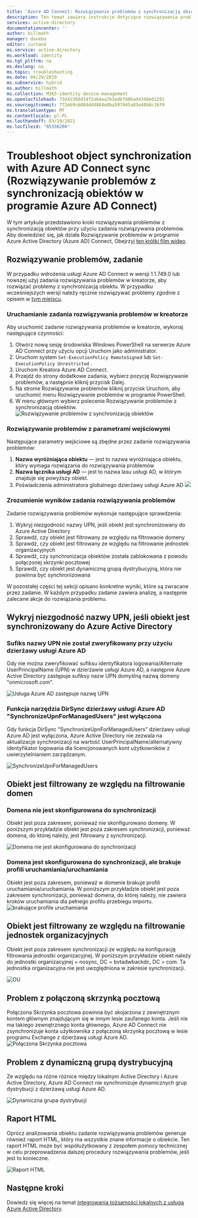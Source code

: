 ```yaml
---
title: 'Azure AD Connect: Rozwiązywanie problemów z synchronizacją obiektów | Microsoft Docs'
description: Ten temat zawiera instrukcje dotyczące rozwiązywania problemów z synchronizacją obiektów przy użyciu zadania rozwiązywania problemów.
services: active-directory
documentationcenter: ''
author: billmath
manager: daveba
editor: curtand
ms.service: active-directory
ms.workload: identity
ms.tgt_pltfrm: na
ms.devlang: na
ms.topic: troubleshooting
ms.date: 04/29/2019
ms.subservice: hybrid
ms.author: billmath
ms.collection: M365-identity-device-management
ms.openlocfilehash: 73d4239dd34f2a64aa7b3edbf88bad4348e01291
ms.sourcegitcommit: 772eb9c6684dd4864e0ba507945a83e48b8c16f0
ms.translationtype: MT
ms.contentlocale: pl-PL
ms.lasthandoff: 03/19/2021
ms.locfileid: "85356206"
---
```

# <a name="troubleshoot-object-synchronization-with-azure-ad-connect-sync"></a>Troubleshoot object synchronization with Azure AD Connect sync (Rozwiązywanie problemów z synchronizacją obiektów w programie Azure AD Connect)
W tym artykule przedstawiono kroki rozwiązywania problemów z synchronizacją obiektów przy użyciu zadania rozwiązywania problemów. Aby dowiedzieć się, jak działa Rozwiązywanie problemów w programie Azure Active Directory (Azure AD) Connect, Obejrzyj [ten krótki film wideo](https://aka.ms/AADCTSVideo).

## <a name="troubleshooting-task"></a>Rozwiązywanie problemów, zadanie
W przypadku wdrożenia usługi Azure AD Connect w wersji 1.1.749.0 lub nowszej użyj zadania rozwiązywania problemów w kreatorze, aby rozwiązać problemy z synchronizacją obiektu. W przypadku wcześniejszych wersji należy ręcznie rozwiązywać problemy zgodnie z opisem w [tym miejscu](tshoot-connect-object-not-syncing.md).

### <a name="run-the-troubleshooting-task-in-the-wizard"></a>Uruchamianie zadania rozwiązywania problemów w kreatorze
Aby uruchomić zadanie rozwiązywania problemów w kreatorze, wykonaj następujące czynności:

1.  Otwórz nową sesję środowiska Windows PowerShell na serwerze Azure AD Connect przy użyciu opcji Uruchom jako administrator.
2.  Uruchom system `Set-ExecutionPolicy RemoteSigned` lub `Set-ExecutionPolicy Unrestricted` .
3.  Uruchom Kreatora Azure AD Connect.
4.  Przejdź do strony dodatkowe zadania, wybierz pozycję Rozwiązywanie problemów, a następnie kliknij przycisk Dalej.
5.  Na stronie Rozwiązywanie problemów kliknij przycisk Uruchom, aby uruchomić menu Rozwiązywanie problemów w programie PowerShell.
6.  W menu głównym wybierz polecenie Rozwiązywanie problemów z synchronizacją obiektów.
![Rozwiązywanie problemów z synchronizacją obiektów](media/tshoot-connect-objectsync/objsynch11.png)

### <a name="troubleshooting-input-parameters"></a>Rozwiązywanie problemów z parametrami wejściowymi
Następujące parametry wejściowe są zbędne przez zadanie rozwiązywania problemów:
1.  **Nazwa wyróżniająca obiektu** — jest to nazwa wyróżniająca obiektu, który wymaga rozwiązania do rozwiązywania problemów
2.  **Nazwa łącznika usługi AD** — jest to nazwa lasu usługi AD, w którym znajduje się powyższy obiekt.
3.  Poświadczenia administratora globalnego dzierżawy usługi Azure AD ![](media/tshoot-connect-objectsync/objsynch1.png)

### <a name="understand-the-results-of-the-troubleshooting-task"></a>Zrozumienie wyników zadania rozwiązywania problemów
Zadanie rozwiązywania problemów wykonuje następujące sprawdzenia:

1.  Wykryj niezgodność nazwy UPN, jeśli obiekt jest synchronizowany do Azure Active Directory
2.  Sprawdź, czy obiekt jest filtrowany ze względu na filtrowanie domeny
3.  Sprawdź, czy obiekt jest filtrowany ze względu na filtrowanie jednostek organizacyjnych
4.  Sprawdź, czy synchronizacja obiektów została zablokowana z powodu połączonej skrzynki pocztowej
5. Sprawdź, czy obiekt jest dynamiczną grupą dystrybucyjną, która nie powinna być synchronizowana

W pozostałej części tej sekcji opisano konkretne wyniki, które są zwracane przez zadanie. W każdym przypadku zadanie zawiera analizę, a następnie zalecane akcje do rozwiązania problemu.

## <a name="detect-upn-mismatch-if-object-is-synced-to-azure-active-directory"></a>Wykryj niezgodność nazwy UPN, jeśli obiekt jest synchronizowany do Azure Active Directory
### <a name="upn-suffix-is-not-verified-with-azure-ad-tenant"></a>Sufiks nazwy UPN nie został zweryfikowany przy użyciu dzierżawy usługi Azure AD
Gdy nie można zweryfikować sufiksu identyfikatora logowania/Alternate UserPrincipalName (UPN) w dzierżawie usługi Azure AD, a następnie Azure Active Directory zastępuje sufiksy nazw UPN domyślną nazwą domeny "onmicrosoft.com".

![Usługa Azure AD zastępuje nazwę UPN](media/tshoot-connect-objectsync/objsynch2.png)

### <a name="azure-ad-tenant-dirsync-feature-synchronizeupnformanagedusers-is-disabled"></a>Funkcja narzędzia DirSync dzierżawy usługi Azure AD "SynchronizeUpnForManagedUsers" jest wyłączona
Gdy funkcja DirSync "SynchronizeUpnForManagedUsers" dzierżawy usługi Azure AD jest wyłączona, Azure Active Directory nie zezwala na aktualizacje synchronizacji na wartość UserPrincipalName/alternatywny identyfikator logowania dla licencjonowanych kont użytkowników z uwierzytelnianiem zarządzanym.

![SynchronizeUpnForManagedUsers](media/tshoot-connect-objectsync/objsynch4.png)

## <a name="object-is-filtered-due-to-domain-filtering"></a>Obiekt jest filtrowany ze względu na filtrowanie domen
### <a name="domain-is-not-configured-to-sync"></a>Domena nie jest skonfigurowana do synchronizacji
Obiekt jest poza zakresem, ponieważ nie skonfigurowano domeny. W poniższym przykładzie obiekt jest poza zakresem synchronizacji, ponieważ domena, do której należy, jest filtrowany z synchronizacji.

![Domena nie jest skonfigurowana do synchronizacji](media/tshoot-connect-objectsync/objsynch5.png)

### <a name="domain-is-configured-to-sync-but-is-missing-run-profilesrun-steps"></a>Domena jest skonfigurowana do synchronizacji, ale brakuje profili uruchamiania/uruchamiania
Obiekt jest poza zakresem, ponieważ w domenie brakuje profili uruchamiania/uruchamiania. W poniższym przykładzie obiekt jest poza zakresem synchronizacji, ponieważ domena, do której należy, nie zawiera kroków uruchamiania dla pełnego profilu przebiegu importu.
![brakujące profile uruchamiania](media/tshoot-connect-objectsync/objsynch6.png)

## <a name="object-is-filtered-due-to-ou-filtering"></a>Obiekt jest filtrowany ze względu na filtrowanie jednostek organizacyjnych
Obiekt jest poza zakresem synchronizacji ze względu na konfigurację filtrowania jednostki organizacyjnej. W poniższym przykładzie obiekt należy do jednostki organizacyjnej = nosync, DC = bvtadwbackdc, DC = com.  Ta jednostka organizacyjna nie jest uwzględniona w zakresie synchronizacji.</br>

![OU](./media/tshoot-connect-objectsync/objsynch7.png)

## <a name="linked-mailbox-issue"></a>Problem z połączoną skrzynką pocztową
Połączona Skrzynka pocztowa powinna być skojarzona z zewnętrznym kontem głównym znajdującym się w innym lesie zaufanego konta. Jeśli nie ma takiego zewnętrznego konta głównego, Azure AD Connect nie zsynchronizuje konta użytkownika z połączoną skrzynką pocztową w lesie programu Exchange z dzierżawą usługi Azure AD.</br>
![Połączona Skrzynka pocztowa](./media/tshoot-connect-objectsync/objsynch12.png)

## <a name="dynamic-distribution-group-issue"></a>Problem z dynamiczną grupą dystrybucyjną
Ze względu na różne różnice między lokalnym Active Directory i Azure Active Directory, Azure AD Connect nie synchronizuje dynamicznych grup dystrybucji z dzierżawą usługi Azure AD.

![Dynamiczna grupa dystrybucji](./media/tshoot-connect-objectsync/objsynch13.png)

## <a name="html-report"></a>Raport HTML
Oprócz analizowania obiektu zadanie rozwiązywania problemów generuje również raport HTML, który ma wszystkie znane informacje o obiekcie. Ten raport HTML może być współużytkowany z zespołem pomocy technicznej w celu przeprowadzenia dalszej procedury rozwiązywania problemów, jeśli jest to konieczne.

![Raport HTML](media/tshoot-connect-objectsync/objsynch8.png)

## <a name="next-steps"></a>Następne kroki
Dowiedz się więcej na temat [integrowania tożsamości lokalnych z usługą Azure Active Directory](whatis-hybrid-identity.md).
